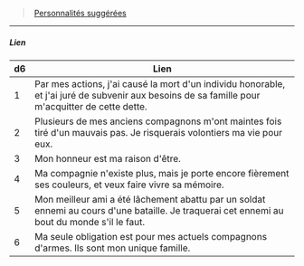﻿---
!PersonalityLinkItem
Id: background_militaire_hd.md#lien
ParentLink: background_militaire_hd.md#personnalités-suggérées
Name: Lien
ParentName: Personnalités suggérées
NameLevel: 5
Attributes: {}
---
> [Personnalités suggérées](hd_background_militaire_personnalites_suggerees.md)

---

##### Lien

|d6|Lien|
|---|---|
|1|Par mes actions, j'ai causé la mort d'un individu honorable, et j'ai juré de subvenir aux besoins de sa famille pour m'acquitter de cette dette.|
|2|Plusieurs de mes anciens compagnons m'ont maintes fois tiré d'un mauvais pas. Je risquerais volontiers ma vie pour eux.|
|3|Mon honneur est ma raison d'être.|
|4|Ma compagnie n'existe plus, mais je porte encore fièrement ses couleurs, et veux faire vivre sa mémoire.|
|5|Mon meilleur ami a été lâchement abattu par un soldat ennemi au cours d'une bataille. Je traquerai cet ennemi au bout du monde s'il le faut.|
|6|Ma seule obligation est pour mes actuels compagnons d'armes. Ils sont mon unique famille.|

